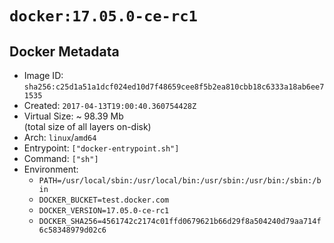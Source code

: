 # `docker:17.05.0-ce-rc1`

## Docker Metadata

- Image ID: `sha256:c25d1a51a1dcf024ed10d7f48659cee8f5b2ea810cbb18c6333a18ab6ee71535`
- Created: `2017-04-13T19:00:40.360754428Z`
- Virtual Size: ~ 98.39 Mb  
  (total size of all layers on-disk)
- Arch: `linux`/`amd64`
- Entrypoint: `["docker-entrypoint.sh"]`
- Command: `["sh"]`
- Environment:
  - `PATH=/usr/local/sbin:/usr/local/bin:/usr/sbin:/usr/bin:/sbin:/bin`
  - `DOCKER_BUCKET=test.docker.com`
  - `DOCKER_VERSION=17.05.0-ce-rc1`
  - `DOCKER_SHA256=4561742c2174c01ffd0679621b66d29f8a504240d79aa714f6c58348979d02c6`
